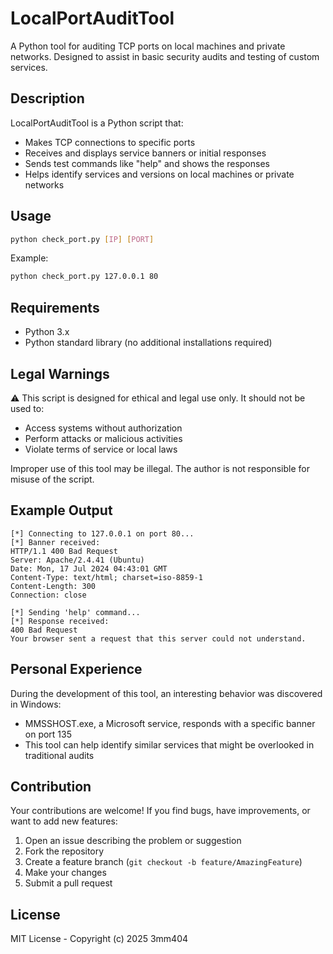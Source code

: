 # LocalPortAuditTool

A Python tool for auditing TCP ports on local machines and private networks. Designed to assist in basic security audits and testing of custom services.

## Description

LocalPortAuditTool is a Python script that:
- Makes TCP connections to specific ports
- Receives and displays service banners or initial responses
- Sends test commands like "help" and shows the responses
- Helps identify services and versions on local machines or private networks

## Usage

```bash
python check_port.py [IP] [PORT]
```

Example:
```bash
python check_port.py 127.0.0.1 80
```

## Requirements

- Python 3.x
- Python standard library (no additional installations required)

## Legal Warnings

⚠️ This script is designed for ethical and legal use only. It should not be used to:
- Access systems without authorization
- Perform attacks or malicious activities
- Violate terms of service or local laws

Improper use of this tool may be illegal. The author is not responsible for misuse of the script.

## Example Output

```
[*] Connecting to 127.0.0.1 on port 80...
[*] Banner received:
HTTP/1.1 400 Bad Request
Server: Apache/2.4.41 (Ubuntu)
Date: Mon, 17 Jul 2024 04:43:01 GMT
Content-Type: text/html; charset=iso-8859-1
Content-Length: 300
Connection: close

[*] Sending 'help' command...
[*] Response received:
400 Bad Request
Your browser sent a request that this server could not understand.
```

## Personal Experience

During the development of this tool, an interesting behavior was discovered in Windows:
- MMSSHOST.exe, a Microsoft service, responds with a specific banner on port 135
- This tool can help identify similar services that might be overlooked in traditional audits

## Contribution

Your contributions are welcome! If you find bugs, have improvements, or want to add new features:

1. Open an issue describing the problem or suggestion
2. Fork the repository
3. Create a feature branch (`git checkout -b feature/AmazingFeature`)
4. Make your changes
5. Submit a pull request

## License

MIT License - Copyright (c) 2025 3mm404
